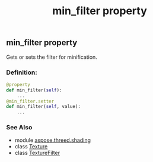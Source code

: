 ﻿---
title: min_filter property
second_title: Aspose.3D for Python via .NET API References
description: 
type: docs
weight: 160
url: /python-net/aspose.threed.shading/texture/min_filter/
is_root: false
---

## min_filter property


Gets or sets the filter for minification.
### Definition:
```python
@property
def min_filter(self):
    ...
@min_filter.setter
def min_filter(self, value):
    ...
```

### See Also
* module [aspose.threed.shading](../../)
* class [Texture](/3d/python-net/aspose.threed.shading/texture)
* class [TextureFilter](/3d/python-net/aspose.threed.shading/texturefilter)
